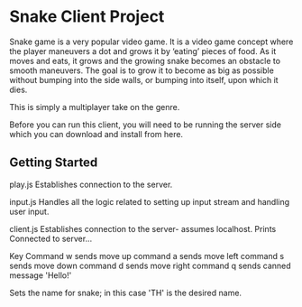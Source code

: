 # Snake Client Project

Snake game is a very popular video game. It is a video game concept where the player maneuvers a dot and grows it by ‘eating’ pieces of food. As it moves and eats, it grows and the growing snake becomes an obstacle to smooth maneuvers. The goal is to grow it to become as big as possible without bumping into the side walls, or bumping into itself, upon which it dies.

This is simply a multiplayer take on the genre.

Before you can run this client, you will need to be running the server side which you can download and install from here. 

## Getting Started

play.js
Establishes connection to the server.

input.js
Handles all the logic related to setting up input stream and handling user input.

client.js
Establishes connection to the server- assumes localhost. Prints Connected to server... 

Key	Command
w 	sends move up command
a 	sends move left command
s   sends move down command
d  	sends move right command
q   sends canned message 'Hello!'

Sets the name for snake; in this case 'TH' is the desired name.
